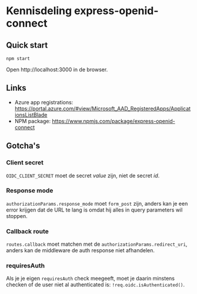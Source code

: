 # Kennisdeling express-openid-connect

## Quick start

```shell
npm start
```

Open http://localhost:3000 in de browser.

## Links

- Azure app registrations: https://portal.azure.com/#view/Microsoft_AAD_RegisteredApps/ApplicationsListBlade
- NPM package: https://www.npmjs.com/package/express-openid-connect

## Gotcha's

### Client secret

`OIDC_CLIENT_SECRET` moet de secret _value_ zijn, niet de secret _id_.

### Response mode

`authorizationParams.response_mode` moet `form_post` zijn, anders kan je een error krijgen dat de URL te lang is omdat hij alles in query parameters wil stoppen.

### Callback route

`routes.callback` moet matchen met de `authorizationParams.redirect_uri`, anders kan de middleware de auth response niet afhandelen.

### requiresAuth

Als je je eigen `requiresAuth` check meegeeft, moet je daarin minstens checken of de user niet al authenticated is: `!req.oidc.isAuthenticated()`.
